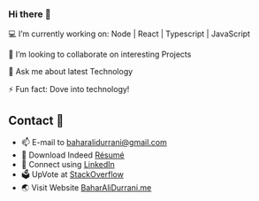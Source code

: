### Hi there 👋

<!--
**baharalidurrani/baharalidurrani** is a ✨ _special_ ✨ repository because its `README.md` (this file) appears on your GitHub profile.

Here are some ideas to get you started:

- 🌱 I’m currently learning ...
- 🤔 I’m looking for help with ...
-->


💻 I’m currently working on: Node | React | Typescript | JavaScript

👯 I’m looking to collaborate on interesting Projects

💬 Ask me about latest Technology

⚡ Fun fact: Dove into technology!


## Contact 🤝
- 📫 E-mail to baharalidurrani@gmail.com
- 📄 Download Indeed [Résumé](https://my.indeed.com/p/bahara-vl69hbd)
- 🔗 Connect using [LinkedIn](https://linkedin.com/in/BaharAliDurrani)
- 🗳 UpVote at [StackOverflow](https://stackoverflow.com/users/9486457)
- 🌏 Visit Website [BaharAliDurrani.me](https://BaharAliDurrani.me)
